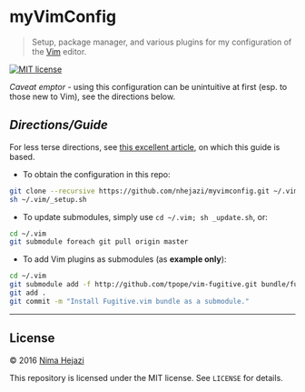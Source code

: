 # myVimConfig

> Setup, package manager, and various plugins for my configuration of the
> [Vim](http://www.vim.org/index.php) editor.

[![MIT license](http://img.shields.io/badge/license-MIT-brightgreen.svg)](http://opensource.org/licenses/MIT)

_Caveat emptor_ - using this configuration can be unintuitive at first (esp. to
those new to Vim), see the directions below.

## _**Directions/Guide**_

For less terse directions, see [this excellent
article](http://vimcasts.org/episodes/synchronizing-plugins-with-git-submodules-and-pathogen/),
on which this guide is based.

+ To obtain the configuration in this repo:
```bash
git clone --recursive https://github.com/nhejazi/myvimconfig.git ~/.vim
sh ~/.vim/_setup.sh
```

+ To update submodules, simply use `cd ~/.vim; sh _update.sh`, or:
```bash
cd ~/.vim
git submodule foreach git pull origin master
```

+ To add Vim plugins as submodules (as **example only**):
```bash
cd ~/.vim
git submodule add -f http://github.com/tpope/vim-fugitive.git bundle/fugitive
git add .
git commit -m "Install Fugitive.vim bundle as a submodule."
```

---

## License

&copy; 2016 [Nima Hejazi](http://nimahejazi.org)

This repository is licensed under the MIT license. See `LICENSE` for details.
